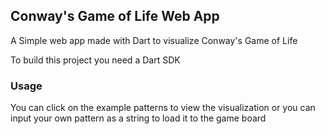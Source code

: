 ## Conway's Game of Life Web App

A Simple web app made with Dart to visualize Conway's Game of Life

To build this project you need a Dart SDK


### Usage

You can click on the example patterns to view the visualization or you can input your own pattern as a string to load it to the game board
